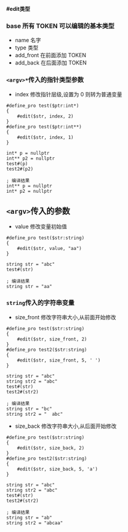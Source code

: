 **#edit类型**


### base 所有 TOKEN 可以编辑的基本类型
- name 名字
- type 类型
- add_front 在前面添加 TOKEN
- add_back 在后面添加 TOKEN

### `<argv>*`传入的指针类型参数
- index 修改指针层级,设置为 0 则转为普通变量
```super
#define_pro test($ptr:int*)
{
	#edit($str, index, 2)
}
#define_pro test($ptr:int**)
{
	#edit($str, index, 1)
}

int* p = nullptr
int** p2 = nullptr
test#(p)
test2#(p2)

; 编译结果
int** p = nullptr
int* p2 = nullptr
```

## `<argv>`传入的参数
- value 修改变量初始值
```super
#define_pro test($str:string)
{
	#edit($str, value, "aa")
}

string str = "abc"
test#(str)

; 编译结果
string str = "aa"
```

### `string`传入的字符串变量
- size_front 修改字符串大小,从前面开始修改
```super
#define_pro test($str:string)
{
	#edit($str, size_front, 2)
}
#define_pro test2($str:string)
{
	#edit($str, size_front, 5, ' ')
}

string str = "abc"
string str2 = "abc"
test#(str)
test2#(str2)

; 编译结果
string str = "bc"
string str2 = "  abc"
```
- size_back 修改字符串大小,从后面开始修改
```super
#define_pro test($str:string)
{
	#edit($str, size_back, 2)
}
#define_pro test2($str:string)
{
	#edit($str, size_back, 5, 'a')
}

string str = "abc"
string str2 = "abc"
test#(str)
test2#(str2)

; 编译结果
string str = "ab"
string str2 = "abcaa"
```

